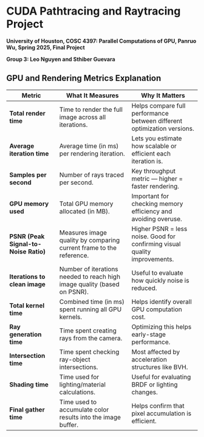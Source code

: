 CUDA Pathtracing and Raytracing Project
================

**University of Houston, COSC 4397: Parallel Computations of GPU, Panruo Wu, Spring 2025, Final Project**  

**Group 3: Leo Nguyen and Sthiber Guevara**

## GPU and Rendering Metrics Explanation
| **Metric** | **What It Measures** | **Why It Matters** |
|------------|-----------------------|---------------------|
| **Total render time** | Time to render the full image across all iterations. | Helps compare full performance between different optimization versions. |
| **Average iteration time** | Average time (in ms) per rendering iteration. | Lets you estimate how scalable or efficient each iteration is. |
| **Samples per second** | Number of rays traced per second. | Key throughput metric — higher = faster rendering. |
| **GPU memory used** | Total GPU memory allocated (in MB). | Important for checking memory efficiency and avoiding overuse. |
| **PSNR (Peak Signal-to-Noise Ratio)** | Measures image quality by comparing current frame to the reference. | Higher PSNR = less noise. Good for confirming visual quality improvements. |
| **Iterations to clean image** | Number of iterations needed to reach high image quality (based on PSNR). | Useful to evaluate how quickly noise is reduced. |
| **Total kernel time** | Combined time (in ms) spent running all GPU kernels. | Helps identify overall GPU computation cost. |
| **Ray generation time** | Time spent creating rays from the camera. | Optimizing this helps early-stage performance. |
| **Intersection time** | Time spent checking ray-object intersections. | Most affected by acceleration structures like BVH. |
| **Shading time** | Time used for lighting/material calculations. | Useful for evaluating BRDF or lighting changes. |
| **Final gather time** | Time used to accumulate color results into the image buffer. | Helps confirm that pixel accumulation is efficient. |




